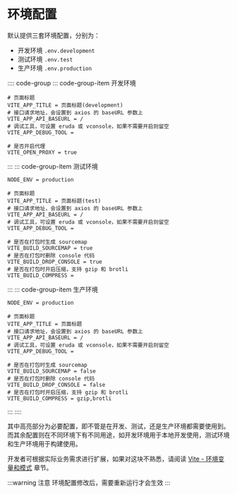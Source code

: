 # 环境配置

默认提供三套环境配置，分别为：

- 开发环境 `.env.development`
- 测试环境 `.env.test`
- 生产环境 `.env.production`

:::: code-group
::: code-group-item 开发环境
```dot:no-line-numbers {1-6}
# 页面标题
VITE_APP_TITLE = 页面标题(development)
# 接口请求地址，会设置到 axios 的 baseURL 参数上
VITE_APP_API_BASEURL = /
# 调试工具，可设置 eruda 或 vconsole，如果不需要开启则留空
VITE_APP_DEBUG_TOOL =

# 是否开启代理
VITE_OPEN_PROXY = true
```
:::
::: code-group-item 测试环境
```dot:no-line-numbers {3-8}
NODE_ENV = production

# 页面标题
VITE_APP_TITLE = 页面标题(test)
# 接口请求地址，会设置到 axios 的 baseURL 参数上
VITE_APP_API_BASEURL = /
# 调试工具，可设置 eruda 或 vconsole，如果不需要开启则留空
VITE_APP_DEBUG_TOOL =

# 是否在打包时生成 sourcemap
VITE_BUILD_SOURCEMAP = true
# 是否在打包时删除 console 代码
VITE_BUILD_DROP_CONSOLE = true
# 是否在打包时开启压缩，支持 gzip 和 brotli
VITE_BUILD_COMPRESS =
```
:::
::: code-group-item 生产环境
```dot:no-line-numbers {3-8}
NODE_ENV = production

# 页面标题
VITE_APP_TITLE = 页面标题
# 接口请求地址，会设置到 axios 的 baseURL 参数上
VITE_APP_API_BASEURL = /
# 调试工具，可设置 eruda 或 vconsole，如果不需要开启则留空
VITE_APP_DEBUG_TOOL =

# 是否在打包时生成 sourcemap
VITE_BUILD_SOURCEMAP = false
# 是否在打包时删除 console 代码
VITE_BUILD_DROP_CONSOLE = false
# 是否在打包时开启压缩，支持 gzip 和 brotli
VITE_BUILD_COMPRESS = gzip,brotli
```
:::
::::

其中高亮部分为必要配置，即不管是在开发、测试，还是生产环境都需要使用到。而其余配置则在不同环境下有不同用途，如开发环境用于本地开发使用，测试环境和生产环境用于构建使用。

开发者可根据实际业务需求进行扩展，如果对这块不熟悉，请阅读 [Vite - 环境变量和模式](https://cn.vitejs.dev/guide/env-and-mode.html) 章节。

:::warning 注意
环境配置修改后，需要重新运行才会生效
:::
